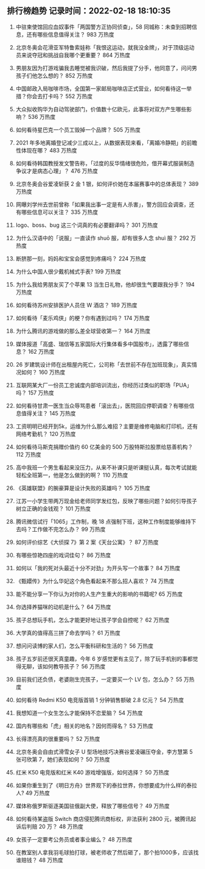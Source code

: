 
## 排行榜趋势 记录时间：2022-02-18 18:10:35
  
  1. 中驻柬使馆回应血奴事件「两国警方正协同侦查」，58 同城称：未查到招聘信息，还有哪些信息值得关注？ 983 万热度
    
  2. 北京冬奥会花滑亚军特鲁索娃称「我恨这运动，就我没金牌」，对于顶级运动员来说夺冠和挑战自我哪个更重要？ 864 万热度
    
  3. 男朋友因为打游戏骗我去睡觉被我识破，然后我提了分手，他同意了，问问男孩子们他怎么想的？ 852 万热度
    
  4. 中国邮政入局咖啡市场，全国第一家邮局咖啡店正式营业，如何看待这一举措？你会去打卡吗？ 552 万热度
    
  5. 大众拟收购华为自动驾驶部门，价值数十亿欧元，此事将对双方产生哪些影响？ 536 万热度
    
  6. 如何看待星巴克一个员工毁掉一个品牌？ 505 万热度
    
  7. 2021 年多地离婚登记减少三成以上，从数据表现来看，「离婚冷静期」的前瞻性体现在哪？ 483 万热度
    
  8. 如何看待韩国教授发文警告称，「过度的反华情绪很危险，借开幕式服装制造争议才是病态心理」？ 476 万热度
    
  9. 北京冬奥会谷爱凌斩获 2 金 1 银，如何评价她在本届赛事中的总体表现？ 389 万热度
    
  10. 网曝刘学州去世前曾称「如果我出事一定是有人杀害」，警方回应会调查，还有哪些信息可以关注？ 335 万热度
    
  11. logo、boss、bug 这三个词真的有必要翻译吗？ 301 万热度
    
  12. 为什么汉语中的「说服」一直读作 shuō 服，却有很多人念 shuì 服？ 292 万热度
    
  13. 断脐那一刻，妈妈和宝宝会感觉到疼痛吗？ 224 万热度
    
  14. 为什么中国人很少戴机械式手表? 199 万热度
    
  15. 为什么我给男朋友买了个苹果 13 当生日礼物，他却很生气要跟我分手？ 194 万热度
    
  16. 如何看待苏州安排医护人员住 W 酒店？ 189 万热度
    
  17. 如何看待「麦乐鸡侠」的梗？你有遇到过吗？ 174 万热度
    
  18. 为什么腾讯的游戏做的那么差全球营收第一？ 164 万热度
    
  19. 媒体报道「高盛、瑞信等五家国际大行集体看多中国股市」，透露了哪些信息？ 162 万热度
    
  20. 26 岁建筑设计师在出租屋内死亡，公司称「去世前不存在加班现象」，真实情况如何？ 160 万热度
    
  21. 互联网某大厂一份员工忠诚度内部培训流出，你经历过类似的职场「PUA」吗？ 157 万热度
    
  22. 如何看待甘肃一医生当众辱骂患者「滚出去」，医院回应停职调查？有哪些信息值得关注？ 145 万热度
    
  23. 工资明明已经开到5k，运维为什么那么难招？主要是维修电脑和打印机，还有网络考勤机？ 120 万热度
    
  24. 如何看待马斯克捐赠价值约 60 亿美金的 500 万股特斯拉股票给慈善机构？ 112 万热度
    
  25. 高中我班一个男生看起来没压力，从来不补课只是听课挺认真，每次考试就能轻松全班第一，他是怎么做到的啊？ 110 万热度
    
  26. 《英雄联盟》的腕豪算是设计失败的英雄吗？ 105 万热度
    
  27. 江苏一小学生带两万现金给老师同学发红包，反映了哪些问题？如何引导孩子树立正确的金钱观？ 101 万热度
    
  28. 腾讯微信试行「1065」工作制，晚 18 点强制下班，这种工作制度能够维持下去吗？工作做不完怎么办？ 99 万热度
    
  29. 如何评价综艺《大侦探 7》第 2 案《天台公寓》？ 87 万热度
    
  30. 有哪些惊艳四座的戏词佳句？ 86 万热度
    
  31. 如何以「我的死对头最近十分不对劲」为开头写一个故事？ 84 万热度
    
  32. 《甄嬛传》为什么华妃这个角色看起来不那么招人喜欢？ 74 万热度
    
  33. 能不能分享一下你认为对你的人生产生重大的影响的书籍呢? 65 万热度
    
  34. 你选择养猫咪的动机是什么？ 64 万热度
    
  35. 孩子总想玩手机，怎么才能更好地让孩子学会自控呢？ 62 万热度
    
  36. 大学真的值得高三拼了命去学吗？ 61 万热度
    
  37. 想问问读博的家人们，怎么平衡科研和生活的？ 56 万热度
    
  38. 孩子五岁前还很天真童趣，今年 6 岁感觉更有主见了，除了玩手机别的事都觉得无聊，该如何教导孩子？ 56 万热度
    
  39. 目前我们还负债，老婆刚生完孩子，一定要买一个 LV 包，怎么办？ 55 万热度
    
  40. 如何看待 Redmi K50 电竞版首销 1 分钟销售额破 2.8 亿元？ 54 万热度
    
  41. 我想知道一个女生怎么才能保持不恋爱脑？ 54 万热度
    
  42. 国内有哪些和「虎」相关的地名？因何而得名？ 53 万热度
    
  43. 长得漂亮真的很重要吗？ 52 万热度
    
  44. 北京冬奥会自由式滑雪女子 U 型场地技巧决赛谷爱凌碾压夺金，李方慧第 5 张可欣第 7，她们表现如何？ 50 万热度
    
  45. 红米 K50 电竞版和红米 K40 游戏增强版，如何选择？ 50 万热度
    
  46. 如果你重生到了《明日方舟》世界观下的泰拉世界，你想要成为什么样的泰拉人? 49 万热度
    
  47. 媒体称俄罗斯驱逐美国驻俄副大使，释放了哪些信号？ 49 万热度
    
  48. 如何看待某盗版 Switch 商店侵犯腾讯商标权，非法获利 2800 元，被腾讯起诉后判赔 20 万？ 48 万热度
    
  49. 女孩子一定要考公务员或者事业编么？ 48 万热度
    
  50. 在教室别人拿我羽毛球拍打球，被老师收了然后砸了，那个拍1000多，应该找谁赔钱？ 48 万热度
    